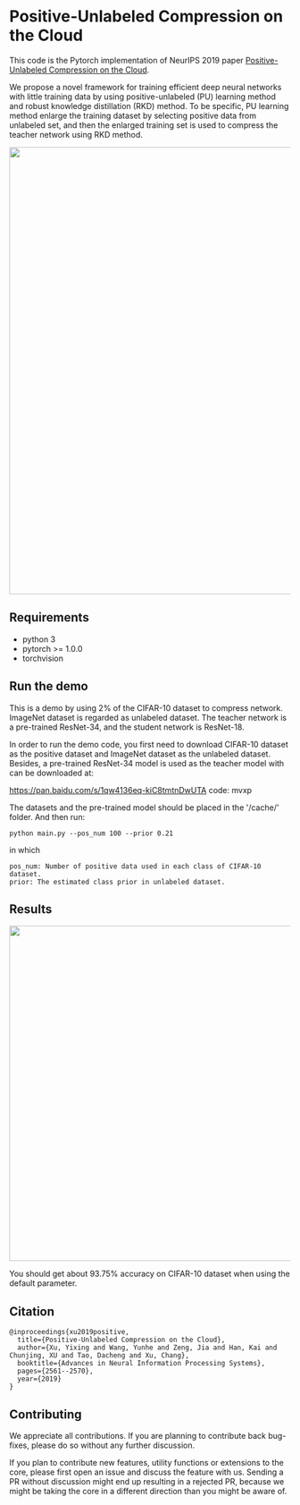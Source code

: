 # Positive-Unlabeled Compression on the Cloud
This code is the Pytorch implementation of NeurIPS 2019 paper [Positive-Unlabeled Compression on the Cloud](https://arxiv.org/pdf/1909.09757.pdf).

We propose a novel framework for training efficient deep neural networks with little training data by using positive-unlabeled (PU) learning method and robust knowledge distillation (RKD) method. To be specific, PU learning method enlarge the training dataset by selecting positive data from unlabeled set, and then the enlarged training set is used to compress the teacher network using RKD method.

<p align="center">
<img src="https://github.com/huawei-noah/DAFL/blob/master/pu_compress/figure/1.PNG" width="800">
</p>


## Requirements
- python 3
- pytorch >= 1.0.0
- torchvision

## Run the demo

This is a demo by using 2% of the CIFAR-10 dataset to compress network. ImageNet dataset is regarded as unlabeled dataset. The teacher network is a pre-trained ResNet-34, and the student network is ResNet-18.

In order to run the demo code, you first need to download CIFAR-10 dataset as the positive dataset and ImageNet dataset as the unlabeled dataset. Besides, a pre-trained ResNet-34 model is used as the teacher model with can be downloaded at:  

https://pan.baidu.com/s/1qw4136eq-kiC8tmtnDwUTA 
code: mvxp

The datasets and the pre-trained model should be placed in the '/cache/' folder. And then run:

```shell
python main.py --pos_num 100 --prior 0.21
```
in which
```
pos_num: Number of positive data used in each class of CIFAR-10 dataset.
prior: The estimated class prior in unlabeled dataset.
```


## Results
<p align="center">
<img src="https://github.com/huawei-noah/DAFL/blob/master/pu_compress/figure/result.PNG" width="600">
</p>

You should get about 93.75% accuracy on CIFAR-10 dataset when using the default parameter.


## Citation
	@inproceedings{xu2019positive,
	  title={Positive-Unlabeled Compression on the Cloud},
	  author={Xu, Yixing and Wang, Yunhe and Zeng, Jia and Han, Kai and Chunjing, XU and Tao, Dacheng and Xu, Chang},
	  booktitle={Advances in Neural Information Processing Systems},
	  pages={2561--2570},
	  year={2019}
	}

## Contributing
We appreciate all contributions. If you are planning to contribute back bug-fixes, please do so without any further discussion.

If you plan to contribute new features, utility functions or extensions to the core, please first open an issue and discuss the feature with us. Sending a PR without discussion might end up resulting in a rejected PR, because we might be taking the core in a different direction than you might be aware of.
